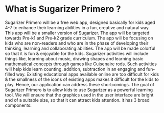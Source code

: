 

# What is Sugarizer Primero ?

Sugarizer Primero will be a free web app, designed basically for kids aged 4-7 to enhance their learning abilities in a fun, creative and natural way. This app will be a smaller version of Sugarizer. The app will be targeted towards Pre-k1 and Pre-k2 grade curriculum. The app will be focusing on kids who are non-readers and who are in the phase of developing their thinking, learning and collaborating abilities. The app will be made colorful so that it is fun & enjoyable for the kids. Sugarizer activities will include things like, learning about music, drawing shapes and learning basic mathematical concepts through games like Cuisenaire rods. Such activities will help kids learn counting, addition, subtraction in an engaging and fun-filled way. Existing educational apps available online are too difficult for kids & the smallness of the icons of existing apps makes it difficult for the kids to play. Hence, our application can address these shortcomings. The goal of Sugarizer Primero is to allow kids to use Sugarizer as a powerful learning tool. We will ensure that the graphics used in the user interface are bright and of a suitable size, so that it can attract kids attention. It has 3 broad components:
